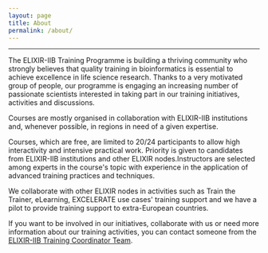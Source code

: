 ```yaml
---
layout: page
title: About
permalink: /about/
---
```

---
The ELIXIR-IIB Training Programme is building a thriving community who strongly believes that quality training in bioinformatics is essential to achieve excellence in life science research. Thanks to a very motivated group of people, our programme is engaging an increasing number of passionate scientists interested in taking part in our training initiatives, activities and discussions.

Courses are mostly organised in collaboration with ELIXIR-IIB institutions and, whenever possible, in regions in need of a given expertise.

Courses, which are free, are limited to 20/24 participants to allow high interactivity and intensive practical work. Priority is given to candidates from ELIXIR-IIB institutions and other ELIXIR nodes.Instructors are selected among experts in the course's topic with experience in the application of advanced training practices and techniques.

We collaborate with other ELIXIR nodes in activities such as Train the Trainer, eLearning, EXCELERATE use cases' training support and we have a pilot to provide training support to extra-European countries.

If you want to be involved in our initiatives, collaborate with us or need more information about our training activities, you can contact someone from the [ELIXIR-IIB Training Coordinator Team](http://0.0.0.0:3000/website/contact/). 